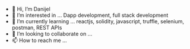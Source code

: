 - 👋 Hi, I’m Danijel
- 👀 I’m interested in ... Dapp development, full stack development
- 🌱 I’m currently learning ... reactjs, solidity, javascript, truffle, selenium, postman, REST APIs
- 💞️ I’m looking to collaborate on ... 
- 📫 How to reach me ...

<!---
ethernal12/ethernal12 is a ✨ special ✨ repository because its `README.md` (this file) appears on your GitHub profile.
You can click the Preview link to take a look at your changes.
--->
